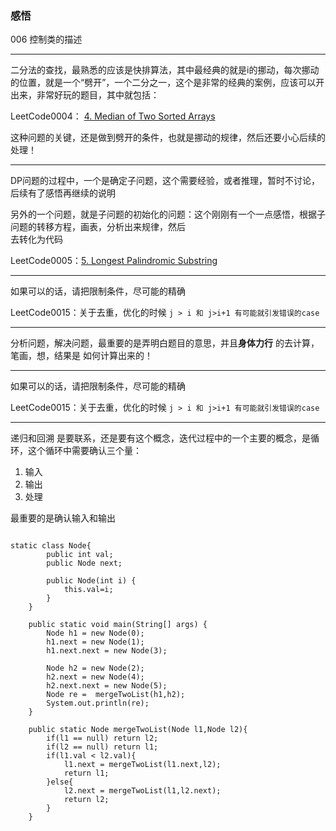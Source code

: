 ### 感悟

006 控制类的描述

---

二分法的查找，最熟悉的应该是快排算法，其中最经典的就是i的挪动，每次挪动的位置，就是一个“劈开”，一个二分之一，这个是非常的经典的案例，应该可以开出来，非常好玩的题目，其中就包括：

LeetCode0004： [4. Median of Two Sorted Arrays](https://leetcode.com/problems/median-of-two-sorted-arrays/)

这种问题的关键，还是做到劈开的条件，也就是挪动的规律，然后还要小心后续的处理！

---

DP问题的过程中，一个是确定子问题，这个需要经验，或者推理，暂时不讨论，后续有了感悟再继续的说明   

另外的一个问题，就是子问题的初始化的问题：这个刚刚有一个一点感悟，根据子问题的转移方程，画表，分析出来规律，然后   
去转化为代码

LeetCode0005：[5. Longest Palindromic Substring](https://leetcode.com/problems/longest-palindromic-substring/)

---
如果可以的话，请把限制条件，尽可能的精确

LeetCode0015：关于去重，优化的时候 ``` j > i 和 j>i+1 有可能就引发错误的case ```

---
分析问题，解决问题，最重要的是弄明白题目的意思，并且**身体力行** 的去计算，笔画，想，结果是
如何计算出来的！

---
如果可以的话，请把限制条件，尽可能的精确

LeetCode0015：关于去重，优化的时候 ``` j > i 和 j>i+1 有可能就引发错误的case ```

---  

递归和回溯
是要联系，还是要有这个概念，迭代过程中的一个主要的概念，是循环，这个循环中需要确认三个量：
1. 输入
2. 输出
3. 处理

最重要的是确认输入和输出

~~~ 

static class Node{
        public int val;
        public Node next;

        public Node(int i) {
            this.val=i;
        }
    }

    public static void main(String[] args) {
        Node h1 = new Node(0);
        h1.next = new Node(1);
        h1.next.next = new Node(3);

        Node h2 = new Node(2);
        h2.next = new Node(4);
        h2.next.next = new Node(5);
        Node re =  mergeTwoList(h1,h2);
        System.out.println(re);
    }

    public static Node mergeTwoList(Node l1,Node l2){
        if(l1 == null) return l2;
        if(l2 == null) return l1;
        if(l1.val < l2.val){
            l1.next = mergeTwoList(l1.next,l2);
            return l1;
        }else{
            l2.next = mergeTwoList(l1,l2.next);
            return l2;
        }
    }  

~~~
